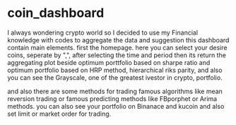 # coin_dashboard

I always wondering crypto world so I decided to use my Financial knowledge with codes to aggregate the data and suggestion 
this dashboard contain main elements. 
first the homepage. 
here you can select your desire coins, seperate by ",", after selecting the time and period then its return the aggregating plot beside optimum porttfolio based on sharpe ratio and optimum portfolio based on HRP method, hierarchical riks parity, 
and also you can see the Grayscale, one of the greatest ivestor in crypto, portfolio. 

and also there are some methods for trading famous algorithms like mean reversion trading or famous predicting methods like 
FBporphet or Arima methods. 
you can also see your portfolio on Binanace and kucoin and also set limit or market order for trading.
